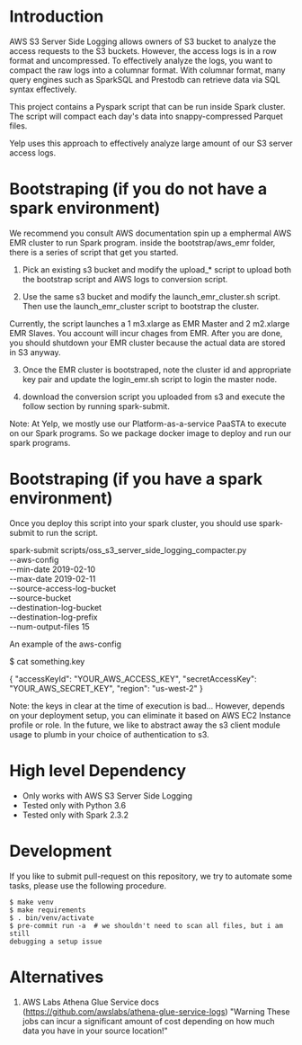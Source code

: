 # Introduction

AWS S3 Server Side Logging allows owners of S3 bucket to analyze the access 
requests to the S3 buckets. However, the access logs is in a row format and 
uncompressed. To effectively analyze the logs, you want to compact the raw
logs into a columnar format. With columnar format, many query engines such
as SparkSQL and Prestodb can retrieve data via SQL syntax effectively. 

This project contains a Pyspark script that can be run inside Spark cluster.
The script will compact each day's data into snappy-compressed Parquet files.

Yelp uses this approach to effectively analyze large amount of our S3 server
access logs.

# Bootstraping (if you do not have a spark environment)

We recommend you consult AWS documentation spin up a emphermal AWS EMR cluster
to run Spark program. inside the bootstrap/aws_emr folder, there is a series of
script that get you started.

1. Pick an existing s3 bucket and modify the upload_* script to upload both the 
bootstrap script and AWS logs to conversion script.

2. Use the same s3 bucket and modify the launch_emr_cluster.sh script. Then use
the launch_emr_cluster script to bootstrap the cluster.

Currently, the script launches a 1 m3.xlarge as EMR Master and 2 m2.xlarge EMR
Slaves. You account will incur chages from EMR. After you are done, you should
shutdown your EMR cluster because the actual data are stored in S3 anyway.

3. Once the EMR cluster is bootstraped, note the cluster id and appropriate key
pair and update the login_emr.sh script to login the master node.

4. download the conversion script you uploaded from s3 and execute the follow
section by running spark-submit.

Note: At Yelp, we mostly use our Platform-as-a-service PaaSTA to execute on our
Spark programs. So we package docker image to deploy and run our spark programs.

# Bootstraping (if you have a spark environment)

Once you deploy this script into your spark cluster, you should use
spark-submit to run the script.

spark-submit scripts/oss_s3_server_side_logging_compacter.py  \
        --aws-config <path to JSON file with your credentials> \
        --min-date 2019-02-10 \
        --max-date 2019-02-11 \
        --source-access-log-bucket <YOUR ACCESS LOG BUCKET> \
        --source-bucket <YOUR BUCKET that originates the logs> \
        --destination-log-bucket <S3 bucket that will hold the compacted log> \
        --destination-log-prefix <S3 prefix to use to store the lgos> \
        --num-output-files 15

An example of the aws-config

$ cat something.key

{
        "accessKeyId": "YOUR_AWS_ACCESS_KEY",
        "secretAccessKey": "YOUR_AWS_SECRET_KEY",
        "region": "us-west-2"
}

Note: the keys in clear at the time of execution is bad... However, depends
on your deployment setup, you can eliminate it based on AWS EC2 Instance
profile or role. In the future, we like to abstract away the s3 client
module usage to plumb in your choice of authentication to s3.

# High level Dependency

* Only works with AWS S3 Server Side Logging
* Tested only with Python 3.6
* Tested only with Spark 2.3.2

# Development

If you like to submit pull-request on this repository, we try to automate 
some tasks, please use the following procedure.

```
$ make venv
$ make requirements
$ . bin/venv/activate
$ pre-commit run -a  # we shouldn't need to scan all files, but i am still
debugging a setup issue
```

# Alternatives

1. AWS Labs Athena Glue Service docs (https://github.com/awslabs/athena-glue-service-logs)
"Warning These jobs can incur a significant amount of cost depending on how much data you have in your source location!"
